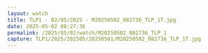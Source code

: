 ```yaml
---
layout: watch
title: TLP1 - 02/05/2025 - M20250502_082736_TLP_1T.jpg
date: 2025-05-02 08:27:36
permalink: /2025/05/02/watch/M20250502_082736_TLP_1
capture: TLP1/2025/202505/20250501/M20250502_082736_TLP_1T.jpg
---
```

